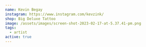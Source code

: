```yaml
---
name: Kevin Begay
instagram: https://www.instagram.com/kevzink/
shop: Big Deluxe Tattoo
image: /assets/images/screen-shot-2023-02-17-at-5.37.41-pm.png
tags:
  - artist
active: true
---
```

